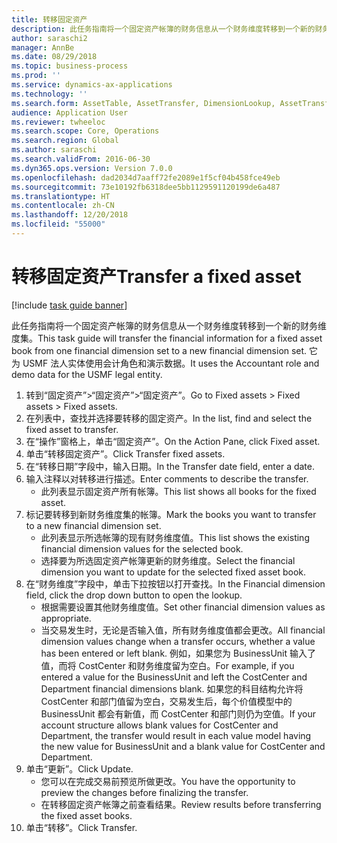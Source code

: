 ```yaml
---
title: 转移固定资产
description: 此任务指南将一个固定资产帐簿的财务信息从一个财务维度转移到一个新的财务维度集。
author: saraschi2
manager: AnnBe
ms.date: 08/29/2018
ms.topic: business-process
ms.prod: ''
ms.service: dynamics-ax-applications
ms.technology: ''
ms.search.form: AssetTable, AssetTransfer, DimensionLookup, AssetTransferConfirmation
audience: Application User
ms.reviewer: twheeloc
ms.search.scope: Core, Operations
ms.search.region: Global
ms.author: saraschi
ms.search.validFrom: 2016-06-30
ms.dyn365.ops.version: Version 7.0.0
ms.openlocfilehash: dad2034d7aaff72fe2089e1f5cf04b458fce49eb
ms.sourcegitcommit: 73e10192fb6318dee5bb1129591120199de6a487
ms.translationtype: HT
ms.contentlocale: zh-CN
ms.lasthandoff: 12/20/2018
ms.locfileid: "55000"
---
```

# <a name="transfer-a-fixed-asset"></a><span data-ttu-id="fce8e-103">转移固定资产</span><span class="sxs-lookup"><span data-stu-id="fce8e-103">Transfer a fixed asset</span></span>

[!include [task guide banner](../../includes/task-guide-banner.md)]

<span data-ttu-id="fce8e-104">此任务指南将一个固定资产帐簿的财务信息从一个财务维度转移到一个新的财务维度集。</span><span class="sxs-lookup"><span data-stu-id="fce8e-104">This task guide will transfer the financial information for a fixed asset book from one financial dimension set to a new financial dimension set.</span></span>  <span data-ttu-id="fce8e-105">它为 USMF 法人实体使用会计角色和演示数据。</span><span class="sxs-lookup"><span data-stu-id="fce8e-105">It uses the Accountant role and demo data for the USMF legal entity.</span></span>

1. <span data-ttu-id="fce8e-106">转到“固定资产”>“固定资产”>“固定资产”。</span><span class="sxs-lookup"><span data-stu-id="fce8e-106">Go to Fixed assets > Fixed assets > Fixed assets.</span></span>
2. <span data-ttu-id="fce8e-107">在列表中，查找并选择要转移的固定资产。</span><span class="sxs-lookup"><span data-stu-id="fce8e-107">In the list, find and select the fixed asset to transfer.</span></span>
3. <span data-ttu-id="fce8e-108">在“操作”窗格上，单击“固定资产”。</span><span class="sxs-lookup"><span data-stu-id="fce8e-108">On the Action Pane, click Fixed asset.</span></span>
4. <span data-ttu-id="fce8e-109">单击“转移固定资产”。</span><span class="sxs-lookup"><span data-stu-id="fce8e-109">Click Transfer fixed assets.</span></span>
5. <span data-ttu-id="fce8e-110">在“转移日期”字段中，输入日期。</span><span class="sxs-lookup"><span data-stu-id="fce8e-110">In the Transfer date field, enter a date.</span></span>
6. <span data-ttu-id="fce8e-111">输入注释以对转移进行描述。</span><span class="sxs-lookup"><span data-stu-id="fce8e-111">Enter comments to describe the transfer.</span></span>
    * <span data-ttu-id="fce8e-112">此列表显示固定资产所有帐簿。</span><span class="sxs-lookup"><span data-stu-id="fce8e-112">This list shows all books for the fixed asset.</span></span>  
7. <span data-ttu-id="fce8e-113">标记要转移到新财务维度集的帐簿。</span><span class="sxs-lookup"><span data-stu-id="fce8e-113">Mark the books you want to transfer to a new financial dimension set.</span></span>
    * <span data-ttu-id="fce8e-114">此列表显示所选帐簿的现有财务维度值。</span><span class="sxs-lookup"><span data-stu-id="fce8e-114">This list shows the existing financial dimension values for the selected book.</span></span>  
    * <span data-ttu-id="fce8e-115">选择要为所选固定资产帐簿更新的财务维度。</span><span class="sxs-lookup"><span data-stu-id="fce8e-115">Select the financial dimension you want to update for the selected fixed asset book.</span></span>  
8. <span data-ttu-id="fce8e-116">在“财务维度”字段中，单击下拉按钮以打开查找。</span><span class="sxs-lookup"><span data-stu-id="fce8e-116">In the Financial dimension field, click the drop down button to open the lookup.</span></span>
    * <span data-ttu-id="fce8e-117">根据需要设置其他财务维度值。</span><span class="sxs-lookup"><span data-stu-id="fce8e-117">Set other financial dimension values as appropriate.</span></span>  
    * <span data-ttu-id="fce8e-118">当交易发生时，无论是否输入值，所有财务维度值都会更改。</span><span class="sxs-lookup"><span data-stu-id="fce8e-118">All financial dimension values change when a transfer occurs, whether a value has been entered or left blank.</span></span> <span data-ttu-id="fce8e-119">例如，如果您为 BusinessUnit 输入了值，而将 CostCenter 和财务维度留为空白。</span><span class="sxs-lookup"><span data-stu-id="fce8e-119">For example, if you entered a value for the BusinessUnit and left the CostCenter and Department financial dimensions blank.</span></span> <span data-ttu-id="fce8e-120">如果您的科目结构允许将 CostCenter 和部门值留为空白，交易发生后，每个价值模型中的 BusinessUnit 都会有新值，而 CostCenter 和部门则仍为空值。</span><span class="sxs-lookup"><span data-stu-id="fce8e-120">If your account structure allows blank values for CostCenter and Department, the transfer would result in each value model having the new value for BusinessUnit and a blank value for CostCenter and Department.</span></span>  
9. <span data-ttu-id="fce8e-121">单击“更新”。</span><span class="sxs-lookup"><span data-stu-id="fce8e-121">Click Update.</span></span>
    * <span data-ttu-id="fce8e-122">您可以在完成交易前预览所做更改。</span><span class="sxs-lookup"><span data-stu-id="fce8e-122">You have the opportunity to preview the changes before finalizing the transfer.</span></span>  
    * <span data-ttu-id="fce8e-123">在转移固定资产帐簿之前查看结果。</span><span class="sxs-lookup"><span data-stu-id="fce8e-123">Review results before transferring the fixed asset books.</span></span>  
10. <span data-ttu-id="fce8e-124">单击“转移”。</span><span class="sxs-lookup"><span data-stu-id="fce8e-124">Click Transfer.</span></span>

